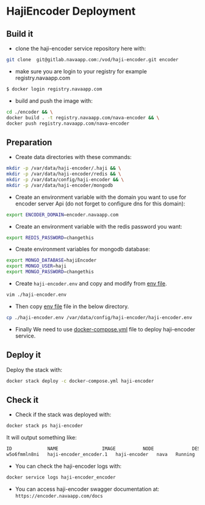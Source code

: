 # HajiEncoder Deployment

## Build it

- clone the haji-encoder service repository here with:

```bash
git clone  git@gitlab.navaapp.com:/vod/haji-encoder.git encoder
```
- make sure you are login to your registry for example registry.navaapp.com
```bash
$ docker login registry.navaapp.com
```


- build and push the image with:

```bash
cd ./encoder && \
docker build . -t registry.navaapp.com/nava-encoder && \
docker push registry.navaapp.com/nava-encoder
```

## Preparation

- Create data directories with these commands:

```bash
mkdir -p /var/data/haji-encoder/.haji && \
mkdir -p /var/data/haji-encoder/redis && \
mkdir -p /var/data/config/haji-encoder && \
mkdir -p /var/data/haji-encoder/mongodb
```

- Create an environment variable with the domain you want to use for encoder server Api (do not forget to configure dns for this domain):

```bash
export ENCODER_DOMAIN=encoder.navaapp.com
```

- Create an environment variable with the redis password you want:

```bash
export REDIS_PASSWORD=changethis
```

- Create environment variables for mongodb database:

```bash
export MONGO_DATABASE=hajiEncoder
export MONGO_USER=haji
export MONGO_PASSWORD=changethis 
```
- Create ```haji-encoder.env``` and copy and modify from [env file](haji-encoder.env).

```bash
vim ./haji-encoder.env
```

- Then copy [env file](haji-encoder.env) file in the below directory.

```bash
cp ./haji-encoder.env /var/data/config/haji-encoder/haji-encoder.env
```

- Finally We need to use [docker-compose.yml](./docker-compose.yml) file to deploy haji-encoder service.

## Deploy it

Deploy the stack with:

```bash
docker stack deploy -c docker-compose.yml haji-encoder
```

## Check it

- Check if the stack was deployed with:

```bash
docker stack ps haji-encoder
```

It will output something like:

```bash
ID             NAME                IMAGE          NODE              DESIRED STATE   CURRENT STATE          ERROR   PORTS
w5o6fmmln8ni   haji-encoder_encoder.1   haji-encoder   nava   Running         Running 1 minute ago
```

- You can check the haji-encoder logs with:

```bash
docker service logs haji-encoder_encoder
```

- You can access haji-encoder swagger documentation at:
`https://encoder.navaapp.com/docs`
